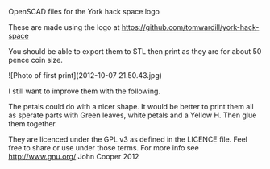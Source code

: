 OpenSCAD files for the York hack space logo

These are made using the logo at https://github.com/tomwardill/york-hack-space

You should be able to export them to STL then print as they are for about 50
pence coin size.

![Photo of first print](2012-10-07 21.50.43.jpg)


I still want to improve them with the following.

The petals could do with a nicer shape.
It would be better to print them all as sperate parts with Green leaves, white
petals and a Yellow H. Then glue them together.

They are licenced under the GPL v3 as defined in the LICENCE file. Feel free to
share or use under those terms. For more info see http://www.gnu.org/
John Cooper 2012
